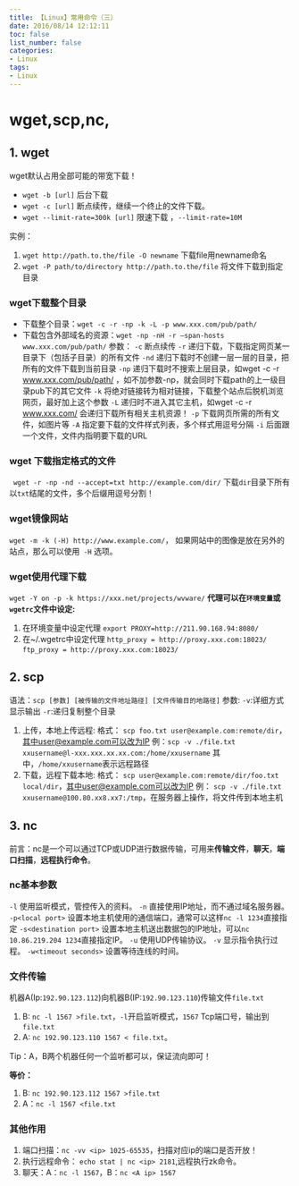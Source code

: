 ```yaml
---
title: 【Linux】常用命令（三）
date: 2016/08/14 12:12:11
toc: false
list_number: false
categories:
- Linux
tags:
- Linux
---
```


# wget,scp,nc,

## 1. wget
wget默认占用全部可能的带宽下载！
- `wget -b [url]`  后台下载
- `wget -c [url]` 断点续传，继续一个终止的文件下载。
- `wget --limit-rate=300k [url]` 限速下载 ，`--limit-rate=10M`

实例：
1. `wget http://path.to.the/file -O newname` 下载file用newname命名
2. `wget -P path/to/directory http://path.to.the/file` 将文件下载到指定目录

### wget下载整个目录
- 下载整个目录：`wget -c -r -np -k -L -p www.xxx.com/pub/path/ `
- 下载包含外部域名的资源：`wget -np -nH -r –span-hosts www.xxx.com/pub/path/`
参数：
`-c` 断点续传 
`-r` 递归下载，下载指定网页某一目录下（包括子目录）的所有文件 
`-nd` 递归下载时不创建一层一层的目录，把所有的文件下载到当前目录 
`-np` 递归下载时不搜索上层目录，如wget -c -r www.xxx.com/pub/path/ ，如不加参数-np，就会同时下载path的上一级目录pub下的其它文件 
`-k` 将绝对链接转为相对链接，下载整个站点后脱机浏览网页，最好加上这个参数 
`-L` 递归时不进入其它主机，如wget -c -r www.xxx.com/ 会递归下载所有相关主机资源！
`-p` 下载网页所需的所有文件，如图片等 
`-A` 指定要下载的文件样式列表，多个样式用逗号分隔
`-i` 后面跟一个文件，文件内指明要下载的URL
### wget 下载指定格式的文件
` wget -r -np -nd --accept=txt http://example.com/dir/` 下载`dir`目录下所有以`txt`结尾的文件，多个后缀用逗号分割！
### wget镜像网站
`wget -m -k (-H) http://www.example.com/`， 如果网站中的图像是放在另外的站点，那么可以使用` -H` 选项。
### wget使用代理下载
`wget -Y on -p -k https://xxx.net/projects/wvware/` 
**代理可以在`环境变量`或`wgetrc`文件中设定:** 
1. 在环境变量中设定代理 
`export PROXY=http://211.90.168.94:8080/ `
2. 在~/.wgetrc中设定代理 
`http_proxy = http://proxy.xxx.com:18023/ `
`ftp_proxy = http://proxy.xxx.com:18023/ `

## 2. scp
语法：`scp [参数] [被传输的文件地址路径] [文件传输目的地路径]`
参数:
`-v`:详细方式显示输出
`-r`:递归复制整个目录
1. 上传，本地上传远程:
格式： `scp foo.txt user@example.com:remote/dir`，其中user@example.com可以改为IP
例：`scp -v ./file.txt xxusername@l-xxx.xxx.xx.xx.com:/home/xxusername` 其中，`/home/xxusername`表示远程路径
2. 下载，远程下载本地:
格式： `scp user@example.com:remote/dir/foo.txt local/dir`，其中user@example.com可以改为IP
例： `scp -v ./file.txt xxusername@100.80.xx8.xx7:/tmp`，在服务器上操作，将文件传到本地主机


## 3. nc
前言：nc是一个可以通过TCP或UDP进行数据传输，可用来**传输文件**，**聊天**，**端口扫描**，**远程执行命令**。

### nc基本参数
`-l` 使用监听模式，管控传入的资料。
`-n` 直接使用IP地址，而不通过域名服务器。
`-p<local port>` 设置本地主机使用的通信端口，通常可以这样`nc -l 1234`直接指定
`-s<destination port>` 设置本地主机送出数据包的IP地址，可以`nc 10.86.219.204 1234`直接指定IP。
`-u` 使用UDP传输协议。
`-v` 显示指令执行过程。
`-w<timeout seconds>` 设置等待连线的时间。

### 文件传输
机器A(Ip:`192.90.123.112`)向机器B(IP:`192.90.123.110`)传输文件`file.txt`
1. B: `nc -l 1567 >file.txt`，`-l`开启监听模式，`1567` Tcp端口号，输出到`file.txt`
2. A: `nc 192.90.123.110 1567 < file.txt`。

Tip：A，B两个机器任何一个监听都可以，保证流向即可！

**等价：**
1. B: `nc 192.90.123.112 1567 >file.txt`
2. A：`nc -l 1567 <file.txt`

### 其他作用
1. 端口扫描：`nc -vv <ip> 1025-65535`，扫描对应ip的端口是否开放！
2. 执行远程命令： `echo stat | nc <ip> 2181`,远程执行zk命令。
3. 聊天：A：`nc -l 1567`，B：`nc <A ip> 1567`
